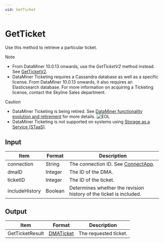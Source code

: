 ```yaml
---
uid: GetTicket
---
```


# GetTicket

Use this method to retrieve a particular ticket.

> [!NOTE]
>
> - From DataMiner 10.0.13 onwards, use the *GetTicketV2* method instead. See [GetTicketV2](xref:GetTicketV2).
> - DataMiner Ticketing requires a Cassandra database as well as a specific license. From DataMiner 10.0.13 onwards, it also requires an Elasticsearch database. For more information on acquiring a Ticketing license, contact the Skyline Sales department.

> [!CAUTION]
>
> - DataMiner Ticketing is being retired. See [DataMiner functionality evolution and retirement](xref:Software_support_life_cycles) for more details. ![EOL](~/user-guide/images/EOL_Duo.png)
> - DataMiner Ticketing is not supported on systems using [Storage as a Service (STaaS)](xref:STaaS).

## Input

| Item           | Format  | Description                                                                      |
|----------------|---------|----------------------------------------------------------------------------------|
| connection     | String  | The connection ID. See [ConnectApp](xref:ConnectApp). |
| dmaID          | Integer | The ID of the DMA.                                                               |
| ticketID       | Integer | The ID of the ticket.                                                            |
| includeHistory | Boolean | Determines whether the revision history of the ticket is included.               |

## Output

| Item            | Format    | Description                                             |
|-----------------|-----------|---------------------------------------------------------|
| GetTicketResult | [DMATicket](xref:DMATicket) | The requested ticket. |
